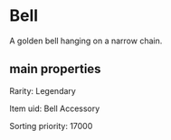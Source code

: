 # Bell

A golden bell hanging on a narrow chain.

## main properties

Rarity: Legendary

Item uid: Bell Accessory

Sorting priority: 17000